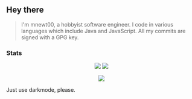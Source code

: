 ## Hey there

> I'm mnewt00, a hobbyist software engineer. I code in various languages which include Java and JavaScript. All my commits are signed with a GPG key.

### Stats

<p align="center">
  <img src="https://github-readme-stats.vercel.app/api?username=mnewt00&show_icons=true&hide_border=true&title_color=c792ea&icon_color=89dcfe&count_private=true&bg_color=0d1117&text_color=d9d9d9">
  <img src="https://github-readme-stats.vercel.app/api/top-langs/?username=mnewt00&layout=compact&hide_border=true&title_color=c792ea&count_private=true&bg_color=0d1117&text_color=d9d9d9">
</p>
<p align="center"><img src="https://github-readme-streak-stats.herokuapp.com/?user=mnewt00&theme=material-palenight&hide_border=true&background=0d1117"></p>

<p color="#0d1117">Just use darkmode, please.</p>
